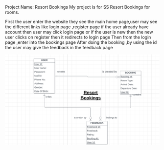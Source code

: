 Project Name: Resort Bookings
My project is for SS Resort Bookings for rooms.

First the user enter the website 
they see the main home page,user may see the different links like login page ,register page 
if the user already have account then user may click login page or if the user is new then
the new user clicks on register then it redirects to login page
Then from the login page ,enter into the bookings page
After doing the booking ,by using the id 
the user may give the feedback in the feedback page


![The ER diagram for the project!](/public/images/ERDiag.png "ER Diagram")
